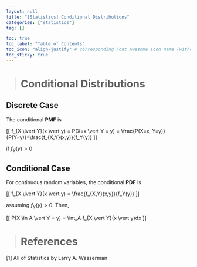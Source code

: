 ```yaml
---
layout: null
title: "[Statistics] Conditional Distributions"
categories: ["statistics"]
tag: []

toc: true
toc_label: "Table of Contents"
toc_icon: "align-justify" # corresponding Font Awesome icon name (without fa prefix)
toc_sticky: true
---
```


> # Conditional Distributions

## Discrete Case

The conditional **PMF** is

\[[ f_{X \lvert Y}(x \vert y) = P(X=x \vert Y = y) = \frac{P(X=x, Y=y)}{P(Y=y)}=\frac{f_{X,Y}(x,y)}{f_Y(y)} \]]

if $f_Y(y)>0$

## Conditional Case

For continuous random variables, the conditional **PDF** is

\[[ f_{X \lvert Y}(x \vert y) = \frac{f_{X,Y}(x,y)}{f_Y(y)} \]]

assuming $f_Y(y)>0$. Then,

\[[ P(X \in A \vert Y = y) = \int_A f_{X \vert Y}(x \vert y)dx \]]

> # References

[1] All of Statistics by Larry A. Wasserman
